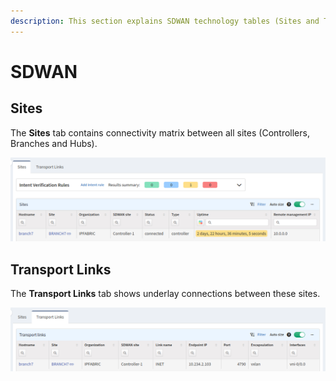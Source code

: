 ```yaml
---
description: This section explains SDWAN technology tables (Sites and Transport Links).
---
```


# SDWAN

## Sites

The **Sites** tab contains connectivity matrix between all sites (Controllers, Branches and Hubs).

![Sites table](SDWAN_sites.png)

## Transport Links

The **Transport Links** tab shows underlay connections between these sites.

![Transport links table](SDWAN_transport_links.png)
